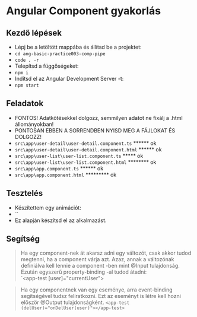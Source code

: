 # Angular Component gyakorlás

## Kezdő lépések
- Lépj be a letöltött mappába és állítsd be a projektet:
- `cd ang-basic-practice003-comp-pipe`
- `code . -r`
- Telepítsd a függőségeket:
- `npm i`
- Indítsd el az Angular Development Server -t:
- `npm start`

## Feladatok
- FONTOS! Adatkötésekkel dolgozz, semmilyen adatot ne fixálj a .html állományokban!
- PONTOSAN EBBEN A SORRENDBEN NYISD MEG A FÁJLOKAT ÉS DOLGOZZ!
- `src\app\user-detail\user-detail.component.ts` ****** ok
- `src\app\user-detail\user-detail.component.html` ****** ok
- `src\app\user-list\user-list.component.ts` ***** ok
- `src\app\user-list\user-list.component.html` ******** ok
- `src\app\app.component.ts` ****** ok
- `src\app\app.component.html` ********* ok

## Tesztelés
- Készítettem egy animációt:
- ``
- Ez alapján készítsd el az alkalmazást.

## Segítség
> Ha egy component-nek át akarsz adni egy változót, csak 
akkor tudod megtenni, ha a component várja azt. Azaz, annak 
a változónak definiálva kell lennie a component -ben mint 
@Input tulajdonság.  
> Ezután egyszerű property-binding -al tudod átadni:  
> `<app-test [user]="currentUser"></app-test>  
  
> Ha egy componentnek van egy eseménye, arra event-binding 
segítségével tudsz feliratkozni. Ezt az eseményt is létre 
kell hozni először @Output tulajdonságként.
> `<app-test (delUser)="onDelUser(user)"></app-test>`
  


